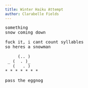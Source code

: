 ```yaml
---
title: Winter Haiku Attempt
author: Clarabelle Fields
---
```


<pre>
something  
snow coming down   

fuck it, i cant count syllables  
so heres a snowman   

     (.. )  
 _ (  . )_  
   (   . )  
* * * * * * *  

pass the eggnog  
</pre> 